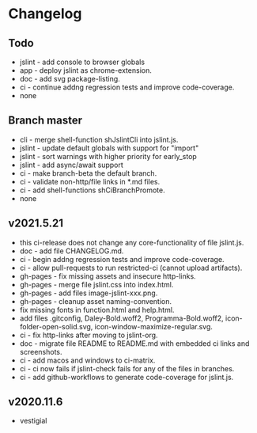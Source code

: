 # Changelog

## Todo
- jslint - add console to browser globals
- app - deploy jslint as chrome-extension.
- doc - add svg package-listing.
- ci - continue addng regression tests and improve code-coverage.
- none

## Branch master
- cli - merge shell-function shJslintCli into jslint.js.
- jslint - update default globals with support for "import"
- jslint - sort warnings with higher priority for early_stop
- jslint - add async/await support
- ci - make branch-beta the default branch.
- ci - validate non-http/file links in *.md files.
- ci - add shell-functions shCiBranchPromote.
- none

## v2021.5.21
- this ci-release does not change any core-functionality of file jslint.js.
- doc - add file CHANGELOG.md.
- ci - begin addng regression tests and improve code-coverage.
- ci - allow pull-requests to run restricted-ci (cannot upload artifacts).
- gh-pages - fix missing assets and insecure http-links.
- gh-pages - merge file jslint.css into index.html.
- gh-pages - add files image-jslint-xxx.png.
- gh-pages - cleanup asset naming-convention.
- fix missing fonts in function.html and help.html.
- add files .gitconfig, Daley-Bold.woff2, Programma-Bold.woff2, icon-folder-open-solid.svg, icon-window-maximize-regular.svg.
- ci - fix http-links after moving to jslint-org.
- doc - migrate file README to README.md with embedded ci links and screenshots.
- ci - add macos and windows to ci-matrix.
- ci - ci now fails if jslint-check fails for any of the files in branches.
- ci - add github-workflows to generate code-coverage for jslint.js.

## v2020.11.6
- vestigial
